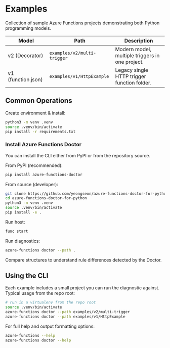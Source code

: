# Examples

Collection of sample Azure Functions projects demonstrating both Python programming models.

| Model | Path | Description |
|-------|------|-------------|
| v2 (Decorator) | `examples/v2/multi-trigger` | Modern model, multiple triggers in one project. |
| v1 (function.json) | `examples/v1/HttpExample` | Legacy single HTTP trigger function folder. |

## Common Operations
Create environment & install:
```bash
python3 -m venv .venv
source .venv/bin/activate
pip install -r requirements.txt
```

### Install Azure Functions Doctor

You can install the CLI either from PyPI or from the repository source.

From PyPI (recommended):

```bash
pip install azure-functions-doctor
```

From source (developer):

```bash
git clone https://github.com/yeongseon/azure-functions-doctor-for-python.git
cd azure-functions-doctor-for-python
python3 -m venv .venv
source .venv/bin/activate
pip install -e .
```

Run host:
```bash
func start
```

Run diagnostics:
```bash
azure-functions doctor --path .
```

Compare structures to understand rule differences detected by the Doctor.

## Using the CLI

Each example includes a small project you can run the diagnostic against. Typical usage from the repo root:

```bash
# run in a virtualenv from the repo root
source .venv/bin/activate
azure-functions doctor --path examples/v2/multi-trigger
azure-functions doctor --path examples/v1/HttpExample
```

For full help and output formatting options:

```bash
azure-functions --help
azure-functions doctor --help
```
